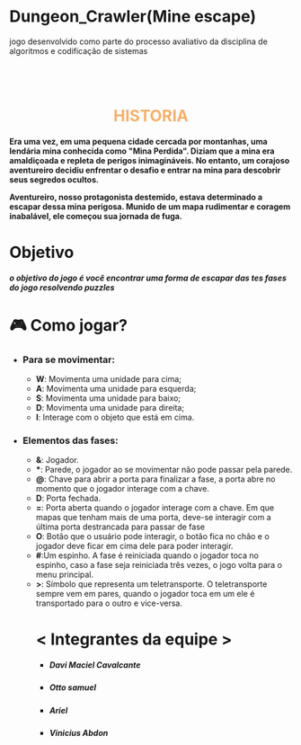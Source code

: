 # Dungeon_Crawler(Mine escape)
jogo desenvolvido como parte do processo avaliativo da disciplina de algoritmos e codificação de sistemas
<br></br><br></br>
<h1 align="center" style="color: #f5b16d">HISTORIA</h1>
<h4>
  Era uma vez, em uma pequena cidade cercada por montanhas, uma lendária mina conhecida como "Mina Perdida". Diziam que a mina era amaldiçoada e repleta de   perigos inimagináveis. No entanto, um corajoso aventureiro decidiu enfrentar o desafio e entrar na mina para descobrir seus segredos ocultos.

Aventureiro, nosso protagonista destemido, estava determinado a escapar dessa mina perigosa. Munido de um mapa rudimentar e coragem inabalável, ele começou sua jornada de fuga.
</h4>

<h1>Objetivo</h1>

<h5>o objetivo do jogo é você encontrar uma forma de escapar das tes fases do jogo resolvendo puzzles </h5>

<h1>🎮 Como jogar? </h1>

<ul>
        <li>
            <h3>Para se movimentar: </h3>
            <ul>
                <li>
                    <strong>W</strong>: Movimenta uma unidade para cima;
                </li>
                <li>
                    <strong>A</strong>: Movimenta uma unidade para esquerda;
                </li>
                <li>
                    <strong>S</strong>: Movimenta uma unidade para baixo;
                </li>
                <li>
                    <strong>D</strong>: Movimenta uma unidade para direita;
                </li>
                <li>
                    <strong>I</strong>: Interage com o objeto que está em cima.
                </li>
            </ul>
        </li>
        <li>
            <h3>Elementos das fases: </h3>
            <ul>
                <li>
                    <strong>&</strong>: Jogador.
                </li>
                <li>
                    <strong>*</strong>: Parede, o jogador ao se movimentar não pode passar pela parede.
                </li>
                <li>
                    <strong>@</strong>: Chave para abrir a porta para finalizar a fase, a porta abre no momento que o jogador interage com a chave.
                </li>
                <li>
                    <strong>D</strong>: Porta fechada.
                </li>
                <li>
                    <strong>=</strong>: Porta aberta quando o jogador interage com a chave. Em que mapas que tenham mais de uma porta, deve-se interagir com a última porta destrancada para passar de fase</li>
                <li>
                    <strong>O</strong>: Botão que o usuário pode interagir, o botão fica no chão e o jogador deve ficar em cima dele para poder interagir.
                </li>
                <li>
                    <strong>#</strong>:Um espinho. A fase é reiniciada quando o jogador toca no espinho, caso a fase seja reiniciada três vezes, o jogo volta para o menu principal.
                </li>
                <li>
                    <strong>></strong>: Símbolo que representa um teletransporte. O teletransporte sempre vem em pares, quando o jogador toca em um ele é transportado para o outro e vice-versa.
                </li>
             
## <h1> < Integrantes da equipe ></h1>
- <h5>Davi Maciel Cavalcante</h5>
- <h5>Otto samuel</h5>
- <h5>Ariel</h5>
- <h5>Vinicius Abdon</h5>
       
